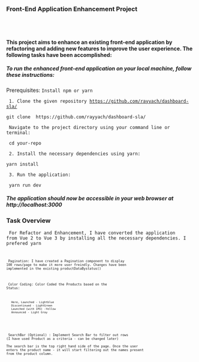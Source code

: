 <h3> Front-End Application Enhancement Project </h3>

<br/>
<br/>

<h4> This project aims to enhance an existing front-end application by refactoring and adding new features to improve the user experience. The following tasks have been accomplished:
 </h4>

<h5>To run the enhanced front-end application on your local machine, follow these instructions:</h5>

Prerequisites: <code>Install npm or yarn</code>

<code> 1. Clone the given repository  https://github.com/rayyach/dashboard-sla/ </code>

    git clone  https://github.com/rayyach/dashboard-sla/

<code> Navigate to the project directory using your command line or terminal: </code>
    
     cd your-repo

<code> 2. Install the necessary dependencies using yarn: </code>

    yarn install

<code> 3. Run the application: </code>

     yarn run dev

<h5>The application should now be accessible in your web browser at http://localhost:3000</h5> 


<h3> Task Overview </h3>

<code> For Refactor and Enhancement, I have converted the application from Vue 2 to Vue 3 by installing all the necessary dependencies. I prefered yarn <code>

<code> Pagination: I have created a Pagination component to display 100 rows/page to make it more user freindly.
Changes have been implemented in the existing productDataBystatus() </code>

<code> Color Coding: Color Coded the Products based on the Status:

       Here, Launched - Lightblue 
       Discontinued - LightGreen
       Launched (with IPU) -Yellow
       Announced - Light Gray
</code>

<code> SearchBar (Optional) : Implement Search Bar to filter out rows (I have used Product as a criteria - can be changed later)    
    The search bar is the top right hand side of the page. Once the user enters the product name - it will start filtering out the 
    names present from the product column. </code> 





